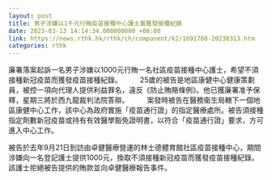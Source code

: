 ```yaml
---
layout: post
title: 男子涉嫌以1千元行賄疫苗接種中心護士冀獲發接種紀錄
date: 2023-03-13 14:14:34.000000000 +08:00
link: https://news.rthk.hk/rthk/ch/component/k2/1691760-20230313.htm
categories: rthk
---
```


廉署落案起訴一名男子涉嫌以1000元行賄一名社區疫苗接種中心護士，希望不須接種新冠疫苗而獲發疫苗接種紀錄。
　　 
25歲的被告是地區康健中心健康策劃員，被控一項向代理人提供利益罪名，違反《防止賄賂條例》。他已獲廉署准予保釋，星期三將於西九龍裁判法院答辯。
　　 
案發時被告在醫務衞生局轄下一個地區康健中心工作，該中心為政府實施「疫苗通行證」的指定醫療處所。被告須接種指定劑數新冠疫苗或持有有效醫學豁免證明書，以符合「疫苗通行證」要求，方可進入中心工作。

被告於去年9月21日到訪由卓健醫療營運的林士德體育館社區疫苗接種中心，期間涉嫌向一名登記護士提供1000元，換取不須接種新冠疫苗而獲發疫苗接種紀錄。該護士拒絕被告提供的賄款並向卓健醫療報告事件。

